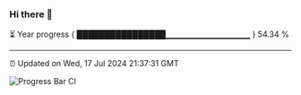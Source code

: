 ### Hi there 👋

⏳ Year progress { ████████████████▁▁▁▁▁▁▁▁▁▁▁▁▁▁ } 54.34 %

---

⏰ Updated on Wed, 17 Jul 2024 21:37:31 GMT

![Progress Bar CI](https://github.com/IshwaranRudhara/GIT-ACTION/workflows/Progress%20Bar%20CI/badge.svg)
